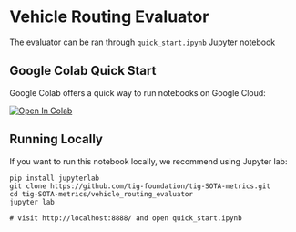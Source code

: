 # Vehicle Routing Evaluator

The evaluator can be ran through `quick_start.ipynb` Jupyter notebook

## Google Colab Quick Start

Google Colab offers a quick way to run notebooks on Google Cloud: 

<a href="https://colab.research.google.com/github/tig-foundation/tig-SOTA-metrics/blob/main/vehicle_routing_evaluator/quick_start.ipynb" target="_blank">
    <img src="https://colab.research.google.com/assets/colab-badge.svg" alt="Open In Colab"/>
</a>

## Running Locally

If you want to run this notebook locally, we recommend using Jupyter lab:

```
pip install jupyterlab
git clone https://github.com/tig-foundation/tig-SOTA-metrics.git
cd tig-SOTA-metrics/vehicle_routing_evaluator
jupyter lab

# visit http://localhost:8888/ and open quick_start.ipynb
```
